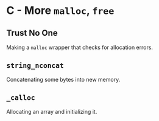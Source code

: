 # C - More `malloc`, `free`

## Trust No One
Making a `malloc` wrapper that checks for allocation errors.

## `string_nconcat`
Concatenating some bytes into new memory.

## `_calloc`
Allocating an array and initializing it.
